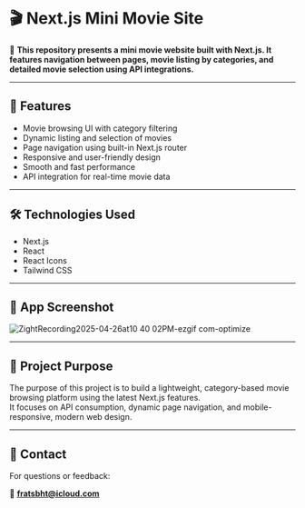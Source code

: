 # 🎬 Next.js Mini Movie Site

🔗 **This repository presents a mini movie website built with Next.js. It features navigation between pages, movie listing by categories, and detailed movie selection using API integrations.**

---

## 🚀 Features

- Movie browsing UI with category filtering  
- Dynamic listing and selection of movies  
- Page navigation using built-in Next.js router  
- Responsive and user-friendly design  
- Smooth and fast performance  
- API integration for real-time movie data  

---

## 🛠️ Technologies Used

- Next.js  
- React  
- React Icons  
- Tailwind CSS  

---

## 📸 App Screenshot

![ZightRecording2025-04-26at10 40 02PM-ezgif com-optimize](https://github.com/user-attachments/assets/a98a92b7-b1c9-4dd6-ba8b-f14a229bd207)


---

## 📝 Project Purpose

The purpose of this project is to build a lightweight, category-based movie browsing platform using the latest Next.js features.  
It focuses on API consumption, dynamic page navigation, and mobile-responsive, modern web design.

---

## 📩 Contact

For questions or feedback:

📧 **fratsbht@icloud.com**
